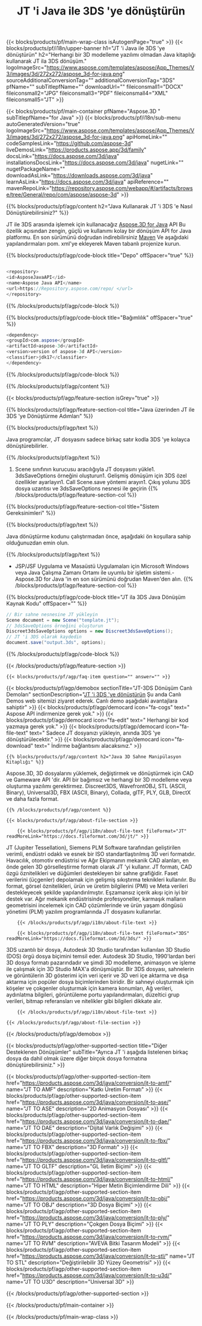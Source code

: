 ﻿---
title: JT 'i Java ile 3DS 'ye dönüştürün 
weight: 3300
url: /tr/java/conversion/jt-to-3ds/ 
description: JT biçimi için 3DS dosyası için Java dönüşüm kodunu örnekleyin. Herhangi bir Web veya Masaüstü Java tabanlı uygulamada JT 'i 3DS 'e dönüştürmek için bu örnek kodu kullanın.
---
{{< blocks/products/pf/main-wrap-class isAutogenPage="true" >}}
{{< blocks/products/pf/i18n/upper-banner h1="JT \'i Java ile 3DS \'ye dönüştürün" h2="Herhangi bir 3D modelleme yazılımı olmadan Java kitaplığı kullanarak JT ila 3DS dönüşüm." logoImageSrc="https://www.aspose.com/templates/aspose/App_Themes/V3/images/3d/272x272/aspose_3d-for-java.png" sourceAdditionalConversionTag="" additionalConversionTag="3DS" pfName="" subTitlepfName="" downloadUrl="" fileiconsmall1="DOCX" fileiconsmall2="JPG" fileiconsmall3="PDF" fileiconsmall4="XML" fileiconsmall5="JT" >}}

{{< blocks/products/pf/main-container pfName="Aspose.3D " subTitlepfName="for Java" >}}
{{< blocks/products/pf/i18n/sub-menu autoGeneratedVersion="true" logoImageSrc="https://www.aspose.com/templates/aspose/App_Themes/V3/images/3d/272x272/aspose_3d-for-java.png" apiHomeLink="" codeSamplesLink="https://github.com/aspose-3d" liveDemosLink="https://products.aspose.app/3d/family" docsLink="https://docs.aspose.com/3d/java" installationsDocsLink="https://docs.aspose.com/3d/java" nugetLink="" nugetPackageName="" downloadAsLink="https://downloads.aspose.com/3d/java" learnAsLink="https://docs.aspose.com/3d/java" apiReference="" mavenRepoLink="https://repository.aspose.com/webapp/#/artifacts/browse/tree/General/repo/com/aspose/aspose-3d" >}}

{{% blocks/products/pf/agp/content h2="Java Kullanarak JT \'i 3DS \'e Nasıl Dönüştürebilirsiniz?" %}}

 JT ile 3DS arasında işlemek için kullanacağız
 [Aspose.3D for Java](https://products.aspose.com/3d/java) 
 API Bu özellik açısından zengin, güçlü ve kullanımı kolay bir dönüşüm API for Java platformu. En son sürümünü doğrudan indirebilirsiniz
 [Maven](https://repository.aspose.com/webapp/#/artifacts/browse/tree/General/repo/com/aspose/aspose-3d) 
 Ve aşağıdaki yapılandırmaları pom. xml'ye ekleyerek Maven tabanlı projenize kurun.

{{% blocks/products/pf/agp/code-block title="Depo" offSpacer="true" %}}

```cs

<repository>
<id>AsposeJavaAPI</id>
<name>Aspose Java API</name>
<url>https://Repository.aspose.com/repo/ </url>
</repository>


```

{{% /blocks/products/pf/agp/code-block %}}

{{% blocks/products/pf/agp/code-block title="Bağımlılık" offSpacer="true" %}}

```cs
<dependency>
<groupId>com.aspose</groupId>
<artifactId>aspose-3d</artifactId>
<version>version of aspose-3d API</version>
<classifier>jdk17</classifier>
</dependency>


```

{{% /blocks/products/pf/agp/code-block %}}

{{% /blocks/products/pf/agp/content %}}

{{< blocks/products/pf/agp/feature-section isGrey="true" >}}

{{% blocks/products/pf/agp/feature-section-col title="Java üzerinden JT ile 3DS \'ye Dönüştürme Adımları" %}}

{{% blocks/products/pf/agp/text %}}

 Java programcılar, JT dosyasını sadece birkaç satır kodla 3DS 'ye kolayca dönüştürebilirler.

{{% /blocks/products/pf/agp/text %}}

1. Scene sınıfının kurucusu aracılığıyla JT dosyasını yükle1. 3dsSaveOptions örneğini oluşturun1. Gelişmiş dönüşüm için 3DS özel özellikler ayarlayın1. Call Scene.save yöntemi arayın1. Çıkış yolunu 3DS dosya uzantısı ve 3dsSaveOptions nesnesi ile geçirin
{{% /blocks/products/pf/agp/feature-section-col %}}

{{% blocks/products/pf/agp/feature-section-col title="Sistem Gereksinimleri" %}}

{{% blocks/products/pf/agp/text %}}

 Java dönüştürme kodunu çalıştırmadan önce, aşağıdaki ön koşullara sahip olduğunuzdan emin olun.

{{% /blocks/products/pf/agp/text %}}

- JSP/JSF Uygulama ve Masaüstü Uygulamaları için Microsoft Windows veya Java Çalışma Zamanı Ortamı ile uyumlu bir işletim sistemi.- Aspose.3D for Java 'in en son sürümünü doğrudan Maven'den alın.
{{% /blocks/products/pf/agp/feature-section-col %}}

{{% blocks/products/pf/agp/code-block title="JT ila 3DS Java Dönüşüm Kaynak Kodu" offSpacer="" %}}

```cs
// Bir sahne nesnesine JT yükleyin 
Scene document = new Scene("template.jt");
// 3dsSaveOptions örneğini oluşturun 
Discreet3dsSaveOptions options = new Discreet3dsSaveOptions();
// JT 'i 3DS olarak kaydedin 
document.save("output.3ds", options);   


```

{{% /blocks/products/pf/agp/code-block %}}

{{< /blocks/products/pf/agp/feature-section >}}

    {{< blocks/products/pf/agp/faq-item question="" answer="" >}}
 

<!-- aboutfile Starts -->

{{< blocks/products/pf/agp/demobox sectionTitle="JT-3DS Dönüşüm Canlı Demoları" sectionDescription="[JT \'i 3DS \'ye dönüştürün](https://products.aspose.app/3d/conversion/jt-to-3ds) Şu anda Canlı Demos web sitemizi ziyaret ederek. Canlı demo aşağıdaki avantajlara sahiptir" >}}
        {{< blocks/products/pf/agp/democard icon="fa-cogs" text=" Aspose API indirmenize gerek yok." >}}
        {{< blocks/products/pf/agp/democard icon="fa-edit" text=" Herhangi bir kod yazmaya gerek yok." >}}
        {{< blocks/products/pf/agp/democard icon="fa-file-text" text=" Sadece JT dosyanızı yükleyin, anında 3DS \'ye dönüştürülecektir." >}}
        {{< blocks/products/pf/agp/democard icon="fa-download" text=" İndirme bağlantısını alacaksınız." >}}

    {{% blocks/products/pf/agp/content h2="Java 3D Sahne Manipülasyon Kitaplığı" %}}

 Aspose.3D, 3D dosyalarını yüklemek, değiştirmek ve dönüştürmek için CAD ve Gameware API 'dir. API bir bağımsız ve herhangi bir 3D modelleme veya oluşturma yazılımı gerektirmez. Discreet3DS, WavefrontOBJ, STL (ASCII, Binary), Universal3D, FBX (ASCII, Binary), Collada, glTF, PLY, GLB, DirectX ve daha fazla format. 



    {{% /blocks/products/pf/agp/content %}}

    {{< blocks/products/pf/agp/about-file-section >}}

        {{< blocks/products/pf/agp/i18n/about-file-text fileFormat="JT" readMoreLink="https://docs.fileformat.com/3d/jt/" >}}

JT (Jupiter Tessellation), Siemens PLM Software tarafından geliştirilen verimli, endüstri odaklı ve esnek bir ISO standartlaştırılmış 3D veri formatıdır. Havacılık, otomotiv endüstrisi ve Ağır Ekipmanın mekanik CAD alanları, en önde gelen 3D görselleştirme formatı olarak JT 'yi kullanır. JT formatı, CAD özgü öznitelikleri ve düğümleri destekleyen bir sahne grafiğidir. Faset verilerini (üçgenler) depolamak için gelişmiş sıkıştırma teknikleri kullanılır. Bu format, görsel öznitelikleri, ürün ve üretim bilgilerini (PMI) ve Meta verileri destekleyecek şekilde yapılandırılmıştır. Eşzamansız içerik akışı için iyi bir destek var. Ağır mekanik endüstrisinde profesyoneller, karmaşık malların geometrisini incelemek için CAD çözümlerinde ve ürün yaşam döngüsü yönetimi (PLM) yazılım programlarında JT dosyasını kullanırlar.


        {{< /blocks/products/pf/agp/i18n/about-file-text >}}

        {{< blocks/products/pf/agp/i18n/about-file-text fileFormat="3DS" readMoreLink="https://docs.fileformat.com/3d/3ds/" >}}

3DS uzantılı bir dosya, Autodesk 3D Studio tarafından kullanılan 3D Studio (DOS) örgü dosya biçimini temsil eder. Autodesk 3D Studio, 1990'lardan beri 3D dosya formatı pazarındadır ve şimdi 3D modelleme, animasyon ve işleme ile çalışmak için 3D Studio MAX'a dönüşmüştür. Bir 3DS dosyası, sahnelerin ve görüntülerin 3D gösterimi için veri içerir ve 3D veri içe aktarma ve dışa aktarma için popüler dosya biçimlerinden biridir. Bir sahneyi oluşturmak için köşeler ve çokgenler oluşturmak için kamera konumları, Ağ verileri, aydınlatma bilgileri, görüntüleme portu yapılandırmaları, düzeltici grup verileri, bitmap referansları ve nitelikler gibi bilgileri dikkate alır.


        {{< /blocks/products/pf/agp/i18n/about-file-text >}}

    {{< /blocks/products/pf/agp/about-file-section >}}

{{< /blocks/products/pf/agp/demobox >}}

<!-- aboutfile Ends -->

{{< blocks/products/pf/agp/other-supported-section title="Diğer Desteklenen Dönüşümler" subTitle="Ayrıca JT \'i aşağıda listelenen birkaç dosya da dahil olmak üzere diğer birçok dosya formatına dönüştürebilirsiniz." >}}

{{< blocks/products/pf/agp/other-supported-section-item href="https://products.aspose.com/3d/java/conversion/jt-to-amf/" name="JT TO AMF" description="Katkı Üretim Formatı" >}}
{{< blocks/products/pf/agp/other-supported-section-item href="https://products.aspose.com/3d/java/conversion/jt-to-ase/" name="JT TO ASE" description="2D Animasyon Dosyası" >}}
{{< blocks/products/pf/agp/other-supported-section-item href="https://products.aspose.com/3d/java/conversion/jt-to-dae/" name="JT TO DAE" description="Dijital Varlık Değişimi" >}}
{{< blocks/products/pf/agp/other-supported-section-item href="https://products.aspose.com/3d/java/conversion/jt-to-fbx/" name="JT TO FBX" description="3D Formatı" >}}
{{< blocks/products/pf/agp/other-supported-section-item href="https://products.aspose.com/3d/java/conversion/jt-to-gltf/" name="JT TO GLTF" description="GL İletim Biçimi" >}}
{{< blocks/products/pf/agp/other-supported-section-item href="https://products.aspose.com/3d/java/conversion/jt-to-html/" name="JT TO HTML" description="Hiper Metin Biçimlendirme Dili" >}}
{{< blocks/products/pf/agp/other-supported-section-item href="https://products.aspose.com/3d/java/conversion/jt-to-obj/" name="JT TO OBJ" description="3D Dosya Biçimi" >}}
{{< blocks/products/pf/agp/other-supported-section-item href="https://products.aspose.com/3d/java/conversion/jt-to-ply/" name="JT TO PLY" description="Çokgen Dosya Biçimi" >}}
{{< blocks/products/pf/agp/other-supported-section-item href="https://products.aspose.com/3d/java/conversion/jt-to-rvm/" name="JT TO RVM" description="AVEVA Bitki Tasarım Modeli" >}}
{{< blocks/products/pf/agp/other-supported-section-item href="https://products.aspose.com/3d/java/conversion/jt-to-stl/" name="JT TO STL" description="Değiştirilebilir 3D Yüzey Geometrisi" >}}
{{< blocks/products/pf/agp/other-supported-section-item href="https://products.aspose.com/3d/java/conversion/jt-to-u3d/" name="JT TO U3D" description="Universal 3D" >}}

{{< /blocks/products/pf/agp/other-supported-section >}}

{{< /blocks/products/pf/main-container >}}
    
{{< /blocks/products/pf/main-wrap-class >}}